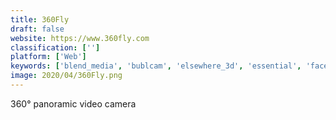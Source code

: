 ```yaml
---
title: 360Fly
draft: false 
website: https://www.360fly.com
classification: ['']
platform: ['Web']
keywords: ['blend_media', 'bublcam', 'elsewhere_3d', 'essential', 'facebook_360_photos', 'facebook_surround_360', 'giroptic_360_cam', 'insta_360_one', 'insta360_air', 'kodak_sp360_4k', 'luna', 'periscope_live_360_video', 'presence', 'spectacles', 'sphericam_2', "wistia's_360_video", 'wyze_cam_pan']
image: 2020/04/360Fly.png
---
```

360° panoramic video camera